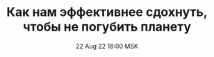---
title: "Как нам эффективнее сдохнуть, чтобы не погубить планету"
date: "22 Aug 22 18:00 MSK"
draft: false
speakers: ["arcadiy-rozbash"]
---